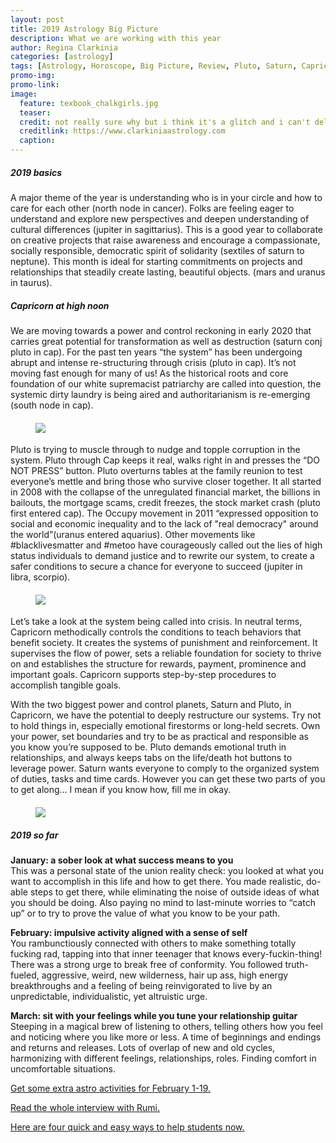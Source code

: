 ```yaml
---
layout: post
title: 2019 Astrology Big Picture
description: What we are working with this year
author: Regina Clarkinia
categories: [astrology]
tags: [Astrology, Horoscope, Big Picture, Review, Pluto, Saturn, Capricorn]
promo-img:
promo-link:
image:
  feature: texbook_chalkgirls.jpg
  teaser:
  credit: not really sure why but i think it's a glitch and i can't delete this with the forwd slash or all hell breaks loose so i leave this here ya know/.
  creditlink: https://www.clarkiniaastrology.com
  caption:
---
```

<h5>2019 basics</h5>
A major theme of the year is understanding who is in your circle and how to care for each other (north node in cancer). Folks are feeling eager to understand and explore new perspectives and deepen understanding of cultural differences (jupiter in sagittarius). This is a good year to collaborate on creative projects that raise awareness and encourage a compassionate, socially responsible, democratic spirit of solidarity (sextiles of saturn to neptune). This month is ideal for starting commitments on projects and relationships that steadily create lasting, beautiful objects. (mars and uranus in taurus).

<h5>Capricorn at high noon</h5>
We are moving towards a power and control reckoning in early 2020 that carries great potential for transformation as well as destruction (saturn conj pluto in cap). For the past ten years “the system” has been undergoing abrupt and intense re-structuring through crisis (pluto in cap). It’s not moving fast enough for many of us! As the historical roots and core foundation of our white supremacist patriarchy are called into question, the systemic dirty laundry is being aired and authoritarianism is re-emerging (south node in cap).

<figure>
<h4>
<a href="https://www.clarkiniaastrology.com"><img src="https://www.queerauntie.com/assets/img/wild_chalk.jpg">
</a>
</h4>
</figure>

Pluto is trying to muscle through to nudge and topple corruption in the system. Pluto through Cap keeps it real, walks right in and presses the “DO NOT PRESS” button. Pluto overturns tables at the family reunion to test everyone’s mettle and bring those who survive closer together. It all started in 2008 with the collapse of the unregulated financial market, the billions in bailouts, the mortgage scams, credit freezes, the stock market crash (pluto first entered cap). The Occupy movement in 2011 “expressed opposition to social and economic inequality and to the lack of "real democracy" around the world”(uranus entered aquarius). Other movements like #blacklivesmatter and #metoo have courageously called out the lies of high status individuals to demand justice and to rewrite our system, to create a safer conditions to secure a chance for everyone to succeed (jupiter in libra, scorpio).

<figure>
<h4>
<a href="https://www.clarkiniaastrology.com"><img src="https://www.queerauntie.com/assets/img/snail_chalk.jpg">
</a>
</h4>
</figure>

Let’s take a look at the system being called into crisis. In neutral terms, Capricorn methodically controls the conditions to teach behaviors that benefit society. It creates the systems of punishment and reinforcement. It supervises the flow of power, sets a reliable foundation for society to thrive on and establishes the structure for rewards, payment, prominence and important goals. Capricorn supports step-by-step procedures to accomplish tangible goals.

With the two biggest power and control planets, Saturn and Pluto, in Capricorn, we have the potential to deeply restructure our systems. Try not to hold things in, especially emotional firestorms or long-held secrets. Own your power, set boundaries and try to be as practical and responsible as you know you’re supposed to be. Pluto demands emotional truth in relationships, and always keeps tabs on the life/death hot buttons to leverage power. Saturn wants everyone to comply to the organized system of duties, tasks and time cards. However you can get these two parts of you to get along… I mean if you know how, fill me in okay.

<figure>
<h4>
<a href="https://www.clarkiniaastrology.com"><img src="https://www.queerauntie.com/assets/img/kids_play.jpg">

</a>
</h4>
</figure>

<h5>2019 so far</h5>
<b>January: a sober look at what success means to you</b><br>
This was a personal state of the union reality check: you looked at what you want to accomplish in this life and how to get there. You made realistic, do-able steps to get there, while eliminating the noise of outside ideas of what you should be doing. Also paying no mind to last-minute worries to “catch up” or to try to prove the value of what you know to be your path.

<b>February: impulsive activity aligned with a sense of self</b><br>
You rambunctiously connected with others to make something totally fucking rad, tapping into that inner teenager that knows every-fuckin-thing! There was a strong urge to break free of conformity. You followed truth-fueled, aggressive, weird, new wilderness, hair up ass, high energy breakthroughs and a feeling of being reinvigorated to live by an unpredictable, individualistic, yet altruistic urge.

<b>March: sit with your feelings while you tune your relationship guitar</b><br>
Steeping in a magical brew of listening to others, telling others how you feel and noticing where you like more or less. A time of beginnings and endings and returns and releases. Lots of overlap of new and old cycles, harmonizing with different feelings, relationships, roles. Finding comfort in uncomfortable situations.




<a href="https://www.queerauntie.com/astrology/astrology-extra">Get some extra astro activities for February 1-19.</a>

<a href="https://www.queerauntie.com/education/rumi">Read the whole interview with Rumi.</a>

<a href="https://www.queerauntie.com/education/student-help">Here are four quick and easy ways to help students now.</a>
